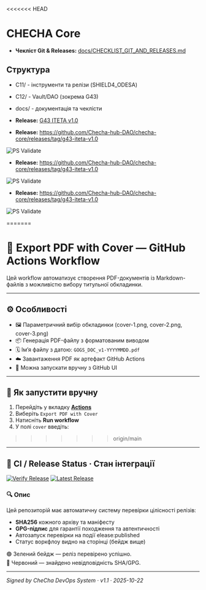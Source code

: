 <<<<<<< HEAD
# CHECHA Core

- **Чекліст Git & Releases:** [docs/CHECKLIST_GIT_AND_RELEASES.md](docs/CHECKLIST_GIT_AND_RELEASES.md)

## Структура
- C11/ - інструменти та релізи (SHIELD4_ODESA)
- C12/ - Vault/DAO (зокрема G43)
- docs/ - документація та чеклісти


- **Release:** [G43 ITETA v1.0](https://github.com/Checha-hub-DAO/checha-core/releases/tag/g43-iteta-v1.0)

- **Release:** https://github.com/Checha-hub-DAO/checha-core/releases/tag/g43-iteta-v1.0

![PS Validate](https://github.com/Checha-hub-DAO/checha-core/actions/workflows/ps-validate.yml/badge.svg)

- **Release:** https://github.com/Checha-hub-DAO/checha-core/releases/tag/g43-iteta-v1.0

![PS Validate](https://github.com/Checha-hub-DAO/checha-core/actions/workflows/ps-validate.yml/badge.svg)

- **Release:** https://github.com/Checha-hub-DAO/checha-core/releases/tag/g43-iteta-v1.0

![PS Validate](https://github.com/Checha-hub-DAO/checha-core/actions/workflows/ps-validate.yml/badge.svg)

=======
# 📄 Export PDF with Cover — GitHub Actions Workflow

Цей workflow автоматизує створення PDF-документів із Markdown-файлів з можливістю вибору титульної обкладинки.

---

## ⚙️ Особливості

- 🖼 Параметричний вибір обкладинки (cover-1.png, cover-2.png, cover-3.png)
- 📦 Генерація PDF-файлу з форматованим виводом
- 🗓 Ім’я файлу з датою: `GOGS_DOC_v1-YYYYMMDD.pdf`
- ☁️ Завантаження PDF як артефакт GitHub Actions
- 🚀 Можна запускати вручну з GitHub UI

---

## 🚀 Як запустити вручну

1. Перейдіть у вкладку [**Actions**](../../actions)
2. Виберіть `Export PDF with Cover`
3. Натисніть **Run workflow**
4. У полі `cover` введіть:
>>>>>>> origin/main

---

## 🧩 CI / Release Status · Стан інтеграції

[![Verify Release](https://github.com/Checha-hub-DAO/dao-gogs-docs/actions/workflows/release-verify.yml/badge.svg)](https://github.com/Checha-hub-DAO/dao-gogs-docs/actions/workflows/release-verify.yml)
[![Latest Release](https://img.shields.io/github/v/release/Checha-hub-DAO/dao-gogs-docs?label=Latest%20Release)](https://github.com/Checha-hub-DAO/dao-gogs-docs/releases/latest)

### 🔍 Опис

Цей репозиторій має автоматичну систему перевірки цілісності релізів:
- **SHA256** кожного архіву та маніфесту
- **GPG-підпис** для гарантії походження та автентичності
- Автозапуск перевірки на події elease:published
- Статус воркфлоу видно на сторінці (бейдж вище)

🟢 Зелений бейдж — реліз перевірено успішно.  
🔴 Червоний — знайдено невідповідність SHA/GPG.

---

_Signed by CheCha DevOps System · v1.1 · 2025-10-22_
